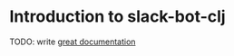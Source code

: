 # Introduction to slack-bot-clj

TODO: write [great documentation](http://jacobian.org/writing/what-to-write/)
